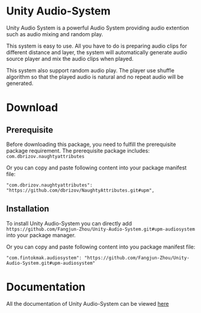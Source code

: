 # Unity Audio-System

Unity Audio System is a powerful Audio System providing audio extention such as audio mixing and random play.

This system is easy to use. All you have to do is preparing audio clips for different distance and layer, the system will automatically generate audio source player and mix the audio clips when played.

This system also support random audio play. The player use shuffle algorithm so that the played audio is natural and no repeat audio will be generated.

# Download

## Prerequisite

Before downloading this package, you need to fulfill the prerequisite package requirement.
The prerequisite package includes:
`com.dbrizov.naughtyattributes`

Or you can copy and paste following content into your package manifest file:
```
"com.dbrizov.naughtyattributes": "https://github.com/dbrizov/NaughtyAttributes.git#upm",
```

## Installation

To install Unity Audio-System you can directly add `https://github.com/Fangjun-Zhou/Unity-Audio-System.git#upm-audiosystem` into your package manager.

Or you can copy and paste following content into you package manifest file:
```
"com.fintokmak.audiosystem": "https://github.com/Fangjun-Zhou/Unity-Audio-System.git#upm-audiosystem"
```

# Documentation

All the documentation of Unity Audio-System can be viewed [here](https://fangjun-zhou.github.io/Unity-Audio-System/)
